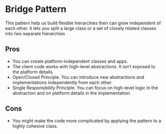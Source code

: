 # Bridge Pattern
This pattern help us build flexible hierarchies then can grow independent of each other.
it lets you split a large class or a set of closely related classes into two separate hierarchies


## Pros
- You can create platform-independent classes and apps.
- The client code works with high-level abstractions. It isn’t exposed to the platform details.
- Open/Closed Principle. You can introduce new abstractions and implementations independently from each other.
- Single Responsibility Principle. You can focus on high-level logic in the abstraction and on platform details in the implementation.
 
 
## Cons
- You might make the code more complicated by applying the pattern to a highly cohesive class.
